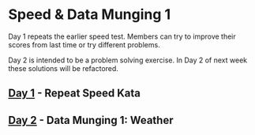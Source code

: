 # Speed & Data Munging 1

Day 1 repeats the earlier speed test. Members can try to improve their scores
from last time or try different problems.

Day 2 is intended to be a problem solving exercise. In Day 2 of next week these
solutions will be refactored.

## [Day 1](./day1) - Repeat Speed Kata

## [Day 2](./day2) - Data Munging 1: Weather
